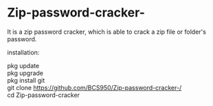 # Zip-password-cracker-
It is a zip password cracker, which is able to crack a zip file or folder's password.

installation:

pkg update<br>
pkg upgrade<br>
pkg install git<br>
git clone https://github.com/BCS950/Zip-password-cracker-/<br>
cd Zip-password-cracker
